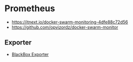 # Prometheus

* <https://itnext.io/docker-swarm-monitoring-4dfe88c72d56>
* <https://github.com/opvizordz/docker-swarm-monitor>

## Exporter

* [BlackBox Exporter](https://github.com/prometheus/blackbox_exporter)
